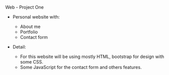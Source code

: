 Web - Project One

- Personal website with:
  - About me
  - Portfolio
  - Contact form

- Detail:
  - For this website will be using mostly HTML, bootstrap for design with some CSS.
  - Some JavaScript for the contact form and others features.